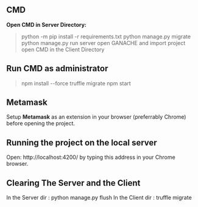 ## CMD

**Open CMD in Server Directory:**
> python -m pip install -r requirements.txt
> python manage.py migrate
> python manage.py run server
> open GANACHE and import project 
> open CMD in the Client Directory

## Run CMD as administrator
> npm install --force
> truffle migrate
> npm start

## Metamask

Setup **Metamask** as an extension in your browser (preferrably Chrome) before opening the project.

## Running the project on the local server

Open: http://localhost:4200/ by typing this address in your Chrome browser.

## Clearing The Server and the Client

In the Server dir : python manage.py flush
In the Client dir : truffle migrate
